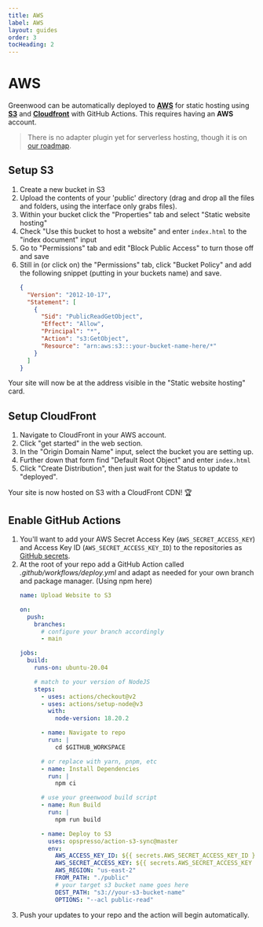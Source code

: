 ```yaml
---
title: AWS
label: AWS
layout: guides
order: 3
tocHeading: 2
---
```


# AWS

Greenwood can be automatically deployed to [**AWS**](https://aws.amazon.com/) for static hosting using [**S3**](https://aws.amazon.com/s3/) and [**Cloudfront**](https://aws.amazon.com/cloudfront/) with GitHub Actions.  This requires having an **AWS** account.

> There is no adapter plugin yet for serverless hosting, though it is on [our roadmap](https://github.com/ProjectEvergreen/greenwood/issues/1142).

## Setup S3

1. Create a new bucket in S3
1. Upload the contents of your 'public' directory (drag and drop all the files and folders, using the interface only grabs files).
1. Within your bucket click the "Properties" tab and select "Static website hosting"
1. Check "Use this bucket to host a website" and enter `index.html` to the "index document" input
1. Go to "Permissions" tab and edit "Block Public Access" to turn those off and save
1. Still in (or click on) the "Permissions" tab, click "Bucket Policy" and add the following snippet (putting in your buckets name) and save.
    ```json
    {
      "Version": "2012-10-17",
      "Statement": [
        {
          "Sid": "PublicReadGetObject",
          "Effect": "Allow",
          "Principal": "*",
          "Action": "s3:GetObject",
          "Resource": "arn:aws:s3:::your-bucket-name-here/*"
        }
      ]
    }
    ```

Your site will now be at the address visible in the "Static website hosting" card.

## Setup CloudFront

1. Navigate to CloudFront in your AWS account.
1. Click "get started" in the web section.
1. In the "Origin Domain Name" input, select the bucket you are setting up.
1. Further down that form find "Default Root Object" and enter `index.html`
1. Click "Create Distribution", then just wait for the Status to update to "deployed".

Your site is now hosted on S3 with a CloudFront CDN! 🏆

## Enable GitHub Actions

1. You'll want to add your AWS Secret Access Key (`AWS_SECRET_ACCESS_KEY`) and Access Key ID (`AWS_SECRET_ACCESS_KEY_ID`) to the repositories as [GitHub secrets](https://docs.github.com/en/actions/security-for-github-actions/security-guides/using-secrets-in-github-actions).
1. At the root of your repo add a GitHub Action called _.github/workflows/deploy.yml_ and adapt as needed for your own branch and package manager.  (Using npm here)
    ```yml
    name: Upload Website to S3

    on:
      push:
        branches:
          # configure your branch accordingly
          - main

    jobs:
      build:
        runs-on: ubuntu-20.04

        # match to your version of NodeJS
        steps:
          - uses: actions/checkout@v2
          - uses: actions/setup-node@v3
            with:
              node-version: 18.20.2

          - name: Navigate to repo
            run: |
              cd $GITHUB_WORKSPACE

          # or replace with yarn, pnpm, etc
          - name: Install Dependencies
            run: |
              npm ci

          # use your greenwood build script
          - name: Run Build
            run: |
              npm run build

          - name: Deploy to S3
            uses: opspresso/action-s3-sync@master
            env:
              AWS_ACCESS_KEY_ID: ${{ secrets.AWS_SECRET_ACCESS_KEY_ID }}
              AWS_SECRET_ACCESS_KEY: ${{ secrets.AWS_SECRET_ACCESS_KEY }}
              AWS_REGION: "us-east-2"
              FROM_PATH: "./public"
              # your target s3 bucket name goes here
              DEST_PATH: "s3://your-s3-bucket-name"
              OPTIONS: "--acl public-read"
    ```
1. Push your updates to your repo and the action will begin automatically.
